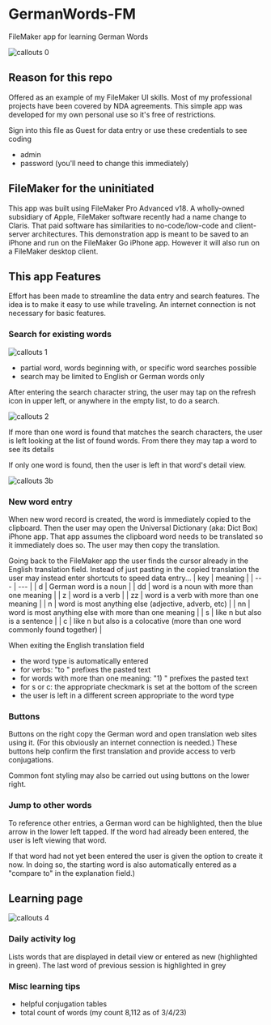 # GermanWords-FM
FileMaker app for learning German Words

![callouts 0](https://user-images.githubusercontent.com/35608297/223508692-4f8c5c73-3d6c-4cbf-baa7-bdf7ff3c4edb.jpg)

## **Reason for this repo**

Offered as an example of my FileMaker UI skills. Most of my professional projects have been covered by NDA agreements. This simple app was developed for my own personal use so it's free of restrictions.

Sign into this file as Guest for data entry or use these credentials to see coding
- admin
- password (you'll need to change this immediately)

## **FileMaker for the uninitiated**

This app was built using FileMaker Pro Advanced v18. A wholly-owned subsidiary of Apple, FileMaker software recently had a name change to Claris. That paid software has similarities to no-code/low-code and client-server architectures. This demonstration app is meant to be saved to an iPhone and run on the FileMaker Go iPhone app. However it will also run on a FileMaker desktop client.

## **This app Features**

Effort has been made to streamline the data entry and search features. The idea is to make it easy to use while traveling. An internet connection is not necessary for basic features.

### Search for existing words

![callouts 1](https://user-images.githubusercontent.com/35608297/223508840-7de407b3-0c2e-42c4-8cad-73cf0d8ca3a5.jpg)

- partial word, words beginning with, or specific word searches possible
- search may be limited to English or German words only

After entering the search character string, the user may tap on the refresh icon in upper left, or anywhere in the empty list, to do a search.

![callouts 2](https://user-images.githubusercontent.com/35608297/223508909-b4820ced-10d8-47a0-aad8-b62ec1178ed7.jpg)

If more than one word is found that matches the search characters, the user is left looking at the list of found words. From there they may tap a word to see its details

If only one word is found, then the user is left in that word's detail view.

![callouts 3b](https://user-images.githubusercontent.com/35608297/223509930-1cd8d575-abb6-432e-9e2e-4cb8272b4090.jpg)

### New word entry

When new word record is created, the word is immediately copied to the clipboard. Then the user may open the Universal Dictionary (aka: Dict Box) iPhone app. That app assumes the clipboard word needs to be translated so it immediately does so. The user may then copy the translation.

Going back to the FileMaker app the user finds the cursor already in the English translation field. Instead of just pasting in the copied translation the user may instead enter shortcuts to speed data entry...
| key | meaning |
| --- | --- |
| d | German word is a noun |
| dd | word is a noun with more than one meaning |
| z | word is a verb |
| zz | word is a verb with more than one meaning |
| n | word is most anything else (adjective, adverb, etc) |
| nn | word is most anything else with more than one meaning |
| s | like n but also is a sentence |
| c | like n but also is a colocative (more than one word commonly found together) |

When exiting the English translation field

- the word type is automatically entered
- for verbs: "to " prefixes the pasted text
- for words with more than one meaning: "1) " prefixes the pasted text
- for s or c: the appropriate checkmark is set at the bottom of the screen
- the user is left in a different screen appropriate to the word type

### Buttons

Buttons on the right copy the German word and open translation web sites using it. (For this obviously an internet connection is needed.) These buttons help confirm the first translation and provide access to verb conjugations.

Common font styling may also be carried out using buttons on the lower right.

### Jump to other words

To reference other entries, a German word can be highlighted, then the blue arrow in the lower left tapped. If the word had already been entered, the user is left viewing that word.

If that word had not yet been entered the user is given the option to create it now. In doing so, the starting word is also automatically entered as a "compare to" in the explanation field.)

## Learning page

![callouts 4](https://user-images.githubusercontent.com/35608297/223509089-a82edb5b-52c1-47aa-877a-0acb12d216f2.jpg)

### Daily activity log

Lists words that are displayed in detail view or entered as new (highlighted in green). The last word of previous session is highlighted in grey

### Misc learning tips

- helpful conjugation tables
- total count of words (my count 8,112 as of 3/4/23)
